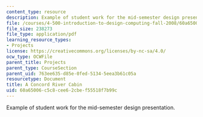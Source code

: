 ```yaml
---
content_type: resource
description: Example of student work for the mid-semester design presentation.
file: /courses/4-500-introduction-to-design-computing-fall-2008/60a65006c5c8cee62cbef55518f7b99c_assn4a_8.pdf
file_size: 238273
file_type: application/pdf
learning_resource_types:
- Projects
license: https://creativecommons.org/licenses/by-nc-sa/4.0/
ocw_type: OCWFile
parent_title: Projects
parent_type: CourseSection
parent_uid: 763ee635-d85e-0fed-5134-5eea3b61c05a
resourcetype: Document
title: A Concord River Cabin
uid: 60a65006-c5c8-cee6-2cbe-f55518f7b99c
---
```

Example of student work for the mid-semester design presentation.